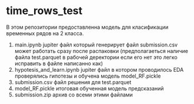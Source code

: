# time_rows_test
В этом репозитории предоставленна модель для класификации временных рядов на 2 класса.
1) main.ipynb jupiter файл который генерирует файл submission.csv может работать сразу после распаковки (предполагаеться наличие файла test.parquet в рабочей деректории если его нет это легко исправить в файле написанно как)
2) hypotesis_and_learn.ipynb jupiter файл в котором проводилось EDA проверялись гипотезы и обучена модель model_RF.pickle
3) submission.csv файл решения для test.parquet
4) model_RF.pickle итоговая обученная модель предсказаний
5) submission.zip архив со всеми этими файлами
